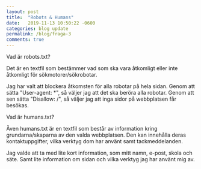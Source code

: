```yaml
---
layout: post
title:  "Robots & Humans"
date:   2019-11-13 10:50:22 -0600
categories: blog update
permalink: /blog/fraga-3
comments: true
---
```


Vad är robots.txt?

Det är en textfil som bestämmer vad som ska vara åtkomligt eller inte åtkomligt för sökmotorer/sökrobotar. 

Jag har valt att blockera åtkomsten för alla robotar på hela sidan. Genom att sätta "User-agent: *", så väljer jag att det ska beröra alla robotar. Genom att sen sätta "Disallow: /", så väljer jag att inga sidor på webbplatsen får besökas.

Vad är humans.txt?

Även humans.txt är en textfil som består av information kring grundarna/skaparna av den valda webbplatsen. Den kan innehålla deras kontaktuppgifter, vilka verktyg dom har använt samt tackmeddelanden.

Jag valde att ta med lite kort information, som mitt namn, e-post, skola och säte. Samt lite information om sidan och vilka verktyg jag har använt mig av.


